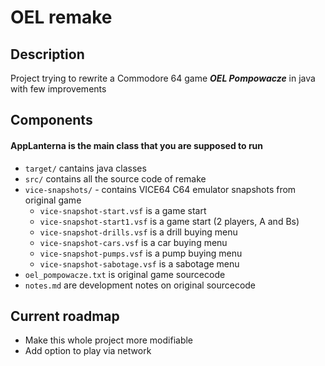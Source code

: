 # OEL remake
## Description
Project trying to rewrite a Commodore 64 game ***OEL Pompowacze*** in java with few improvements

## Components
#### AppLanterna is the main class that you are supposed to run
- `target/` cantains java classes
- `src/` contains all the source code of remake
- `vice-snapshots/` - contains VICE64 C64 emulator snapshots from original game
    - `vice-snapshot-start.vsf` is a game start
    - `vice-snapshot-start1.vsf` is a game start (2 players, A and Bs)
    - `vice-snapshot-drills.vsf` is a drill buying menu
    - `vice-snapshot-cars.vsf` is a car buying menu
    - `vice-snapshot-pumps.vsf` is a pump buying menu
    - `vice-snapshot-sabotage.vsf` is a sabotage menu
- `oel_pompowacze.txt` is original game sourcecode
- `notes.md` are development notes on original sourcecode

## Current roadmap
- Make this whole project more modifiable
- Add option to play via network
